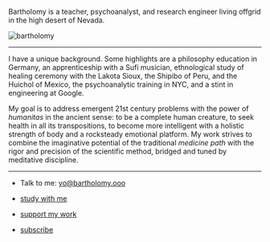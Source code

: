 Bartholomy is a teacher, psychoanalyst, and research engineer living offgrid in the high desert of Nevada.

![bartholomy](/jerk.jpg)

---

I have a unique background. Some highlights are a philosophy education in Germany, an apprenticeship with a Sufi musician, ethnological study of healing ceremony with the Lakota Sioux, the Shipibo of Peru, and the Huichol of Mexico, the psychoanalytic training in NYC, and a stint in engineering at Google.

My goal is to address emergent 21st century problems with the power of *humanitas* in the ancient sense: to be a complete human creature, to seek health in all its transpositions, to become more intelligent with a holistic strength of body and a rocksteady emotional platform. My work strives to combine the imaginative potential of the traditional *medicine path* with the rigor and precision of the scientific method, bridged and tuned by meditative discipline.

---

* Talk to me: yo@bartholomy.ooo

* [study with me](/study/)

* [support my work](/support/)

* [subscribe](/subscribe/)
